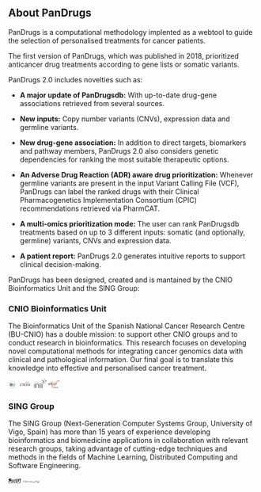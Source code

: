 ## About PanDrugs
PanDrugs is a computational methodology implented as a webtool to guide the selection of personalised treatments for cancer patients. 

The first version of PanDrugs, which was published in 2018, prioritized anticancer drug treatments according to gene lists or somatic variants. 

PanDrugs 2.0 includes novelties such as:

- **A major update of PanDrugsdb:** With up-to-date drug-gene associations retrieved from several sources. <!-- link to sources -->

- **New inputs:** Copy number variants (CNVs), expression data and germline variants. 

- **New drug-gene association:** In addition to direct targets, biomarkers and pathway members, PanDrugs 2.0 also considers genetic dependencies for ranking the most suitable therapeutic options.

- **An Adverse Drug Reaction (ADR) aware drug prioritization:** Whenever germline variants are present in the input Variant Calling File (VCF), PanDrugs can label the ranked drugs with their Clinical Pharmacogenetics Implementation Consortium (CPIC) recommendations retrieved via PharmCAT.

- **A multi-omics prioritization mode:** The user can rank PanDrugsdb treatments based on up to 3 different inputs: somatic (and optionally, germline) variants, CNVs and expression data.

- **A patient report:** PanDrugs 2.0 generates intuitive reports to support clinical decision-making.

PanDrugs has been designed, created and is mantained by the CNIO Bioinformatics Unit and the SING Group:

### CNIO Bioinformatics Unit

The Bioinformatics Unit of the Spanish National Cancer Research Centre (BU-CNIO) has a double mission: to support other CNIO groups and to conduct research in bioinformatics. This research 
focuses on developing novel computational methods for integrating cancer genomics data with clinical and pathological information. Our final goal is to translate this knowledge into effective and personalised cancer treatment.

<div style="text-align: left;">
<a href=https://bioinformatics.cnio.es target="_blank"><img src="bu-cnio-logo.png" alt="BU-CNIO" height="3%" width="3%"/></a>
<a href="https://www.cnio.es" target="_blank"><img src="cnio-logo.svg" alt="CNIO" height="6%" width="6%"></a>
<a href="https://inb-elixir.es" target="_blank"><img src="inb-elixir-logo.png" alt="INB-ELIXIR" height="10%" width="10%"></a>
</div>

### SING Group

The SING Group (Next-Generation Computer Systems Group, University of Vigo, Spain) has more than 15 years of experience developing bioinformatics and biomedicine applications in collaboration with relevant research groups, taking advantage of cutting-edge techniques and methods in the fields of Machine Learning, Distributed Computing and Software Engineering.

<div style="text-align: left;">
<a href=http://www.sing-group.org target="_blank"><img src="sing-logo.png" alt="SING" height="5%" width="5%"/></a>
<a href=https://www.uvigo.gal" target="_blank"><img src="u-vigo-logo.svg" alt="University of Vigo" height="7%" width="7%"></a>
</div>
